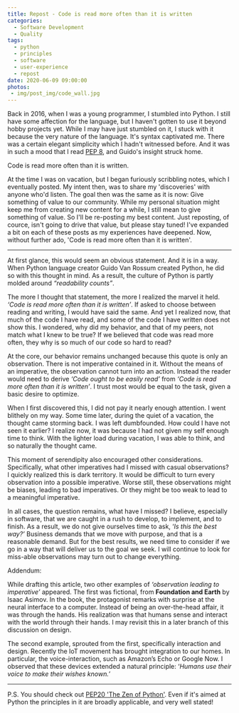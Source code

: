 ```yaml
---
title: Repost - Code is read more often than it is written
categories:
  - Software Development
  - Quality
tags:
  - python
  - principles
  - software
  - user-experience
  - repost
date: 2020-06-09 09:00:00
photos: 
 - img/post_img/code_wall.jpg
---
```


Back in 2016, when I was a young programmer, I stumbled into Python. I still have some affection for the language, but I haven't gotten to use it beyond hobby projects yet. While I may have just stumbled on it, I stuck with it because the very nature of the language. It's syntax captivated me. There was a certain elegant simplicity which I hadn't witnessed before. And it was in such a mood that I read [PEP 8](https://www.python.org/dev/peps/pep-0008/), and Guido's insight struck home.

Code is read more often than it is written.

At the time I was on vacation, but I began furiously scribbling notes, which I eventually posted. My intent then, was to share my 'discoveries' with anyone who'd listen. The goal then was the same as it is now: Give something of value to our community. While my personal situation might keep me from creating new content for a while, I still mean to give something of value. So I'll be re-posting my best content. Just reposting, of cource, isn't going to drive that value, but please stay tuned! I've expanded a bit on each of these posts as my experiences have deepened. Now, without further ado, 'Code is read more often than it is written'.

___

At first glance, this would seem an obvious statement. And it is in a way. When Python language creator Guido Van Rossum created Python, he did so with this thought in mind. As a result, the culture of Python is partly molded around _“readability counts”_.

The more I thought that statement, the more I realized the marvel it held. _‘Code is read more often than it is written’_. If asked to choose between reading and writing, I would have said the same. And yet I realized now, that much of the code I have read, and some of the code I have written does not show this. I wondered, why did my behavior, and that of my peers, not match what I knew to be true? If we believed that code was read more often, they why is so much of our code so hard to read?

At the core, our behavior remains unchanged because this quote is only an observation. There is not imperative contained in it. Without the means of an imperative, the observation cannot turn into an action. Instead the reader would need to derive _‘Code ought to be easily read’_ from _‘Code is read more often than it is written’_. I trust most would be equal to the task, given a basic desire to optimize.

When I first discovered this, I did not pay it nearly enough attention. I went blithely on my way. Some time later, during the quiet of a vacation, the thought came storming back. I was left dumbfounded. How could I have not seen it earlier? I realize now, it was because I had not given my self enough time to think. With the lighter load during vacation, I was able to think, and so naturally the thought came.

This moment of serendipity also encouraged other considerations. Specifically, what other imperatives had I missed with casual observations? I quickly realized this is dark territory. It would be difficult to turn every observation into a possible imperative. Worse still, these observations might be biases, leading to bad imperatives. Or they might be too weak to lead to a meaningful imperative.

In all cases, the question remains, what have I missed? I believe, especially in software, that we are caught in a rush to develop, to implement, and to finish. As a result, we do not give ourselves time to ask, ‘_Is this the best way?’_ Business demands that we move with purpose, and that is a reasonable demand. But for the best results, we need time to consider if we go in a way that will deliver us to the goal we seek. I will continue to look for miss-able observations may turn out to change everything.

Addendum:

While drafting this article, two other examples of _‘observation leading to imperative’_ appeared. The first was fictional, from **Foundation and Earth** by Isaac Asimov. In the book, the protagonist remarks with surprise at the neural interface to a computer. Instead of being an over-the-head affair, it was through the hands. His realization was that humans sense and interact with the world through their hands. I may revisit this in a later branch of this discussion on design.

The second example, sprouted from the first, specifically interaction and design. Recently the IoT movement has brought integration to our homes. In particular, the voice-interaction, such as Amazon’s Echo or Google Now. I observed that these devices extended a natural principle: ‘_Humans use their voice to make their wishes known.’_

___

P.S. You should check out [PEP20 'The Zen of Python'](https://www.python.org/dev/peps/pep-0020/). Even if it's aimed at Python the principles in it are broadly applicable, and very well stated!
